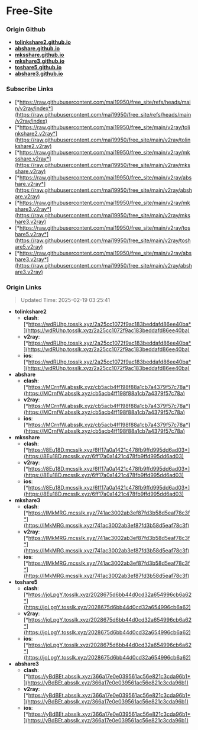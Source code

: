 # Free-Site

### Origin Github

- [**tolinkshare2.github.io**](https://github.com/tolinkshare2/tolinkshare2.github.io)
- [**abshare.github.io**](https://github.com/abshare/abshare.github.io)
- [**mksshare.github.io**](https://github.com/mksshare/mksshare.github.io)
- [**mkshare3.github.io**](https://github.com/mkshare3/mkshare3.github.io)
- [**toshare5.github.io**](https://github.com/toshare5/toshare5.github.io)
- [**abshare3.github.io**](https://github.com/abshare3/abshare3.github.io)

### Subscribe Links

- [*https://raw.githubusercontent.com/mai19950/free_site/refs/heads/main/v2ray/index*](https://raw.githubusercontent.com/mai19950/free_site/refs/heads/main/v2ray/index)
- [*https://raw.githubusercontent.com/mai19950/free_site/main/v2ray/tolinkshare2.v2ray*](https://raw.githubusercontent.com/mai19950/free_site/main/v2ray/tolinkshare2.v2ray)
- [*https://raw.githubusercontent.com/mai19950/free_site/main/v2ray/mksshare.v2ray*](https://raw.githubusercontent.com/mai19950/free_site/main/v2ray/mksshare.v2ray)
- [*https://raw.githubusercontent.com/mai19950/free_site/main/v2ray/abshare.v2ray*](https://raw.githubusercontent.com/mai19950/free_site/main/v2ray/abshare.v2ray)
- [*https://raw.githubusercontent.com/mai19950/free_site/main/v2ray/mkshare3.v2ray*](https://raw.githubusercontent.com/mai19950/free_site/main/v2ray/mkshare3.v2ray)
- [*https://raw.githubusercontent.com/mai19950/free_site/main/v2ray/toshare5.v2ray*](https://raw.githubusercontent.com/mai19950/free_site/main/v2ray/toshare5.v2ray)
- [*https://raw.githubusercontent.com/mai19950/free_site/main/v2ray/abshare3.v2ray*](https://raw.githubusercontent.com/mai19950/free_site/main/v2ray/abshare3.v2ray)

### Origin Links

> Updated Time: 2025-02-19 03:25:41

- **tolinkshare2**
  - **clash**: [*https://wdRUhp.tosslk.xyz/2a25cc1072f9ac183beddafd86ee40ba*](https://wdRUhp.tosslk.xyz/2a25cc1072f9ac183beddafd86ee40ba)
  - **v2ray**: [*https://wdRUhp.tosslk.xyz/2a25cc1072f9ac183beddafd86ee40ba*](https://wdRUhp.tosslk.xyz/2a25cc1072f9ac183beddafd86ee40ba)
  - **ios**: [*https://wdRUhp.tosslk.xyz/2a25cc1072f9ac183beddafd86ee40ba*](https://wdRUhp.tosslk.xyz/2a25cc1072f9ac183beddafd86ee40ba)
- **abshare**
  - **clash**: [*https://MCrnfW.absslk.xyz/cb5acb4ff198f88a1cb7a4379f57c78a*](https://MCrnfW.absslk.xyz/cb5acb4ff198f88a1cb7a4379f57c78a)
  - **v2ray**: [*https://MCrnfW.absslk.xyz/cb5acb4ff198f88a1cb7a4379f57c78a*](https://MCrnfW.absslk.xyz/cb5acb4ff198f88a1cb7a4379f57c78a)
  - **ios**: [*https://MCrnfW.absslk.xyz/cb5acb4ff198f88a1cb7a4379f57c78a*](https://MCrnfW.absslk.xyz/cb5acb4ff198f88a1cb7a4379f57c78a)
- **mksshare**
  - **clash**: [*https://8Eu18D.mcsslk.xyz/6ff17a0a1421c478fb9ffd995dd6ad03*](https://8Eu18D.mcsslk.xyz/6ff17a0a1421c478fb9ffd995dd6ad03)
  - **v2ray**: [*https://8Eu18D.mcsslk.xyz/6ff17a0a1421c478fb9ffd995dd6ad03*](https://8Eu18D.mcsslk.xyz/6ff17a0a1421c478fb9ffd995dd6ad03)
  - **ios**: [*https://8Eu18D.mcsslk.xyz/6ff17a0a1421c478fb9ffd995dd6ad03*](https://8Eu18D.mcsslk.xyz/6ff17a0a1421c478fb9ffd995dd6ad03)
- **mkshare3**
  - **clash**: [*https://IMkMRG.mcsslk.xyz/741ac3002ab3ef87fd3b58d5eaf78c3f*](https://IMkMRG.mcsslk.xyz/741ac3002ab3ef87fd3b58d5eaf78c3f)
  - **v2ray**: [*https://IMkMRG.mcsslk.xyz/741ac3002ab3ef87fd3b58d5eaf78c3f*](https://IMkMRG.mcsslk.xyz/741ac3002ab3ef87fd3b58d5eaf78c3f)
  - **ios**: [*https://IMkMRG.mcsslk.xyz/741ac3002ab3ef87fd3b58d5eaf78c3f*](https://IMkMRG.mcsslk.xyz/741ac3002ab3ef87fd3b58d5eaf78c3f)
- **toshare5**
  - **clash**: [*https://joLpgY.tosslk.xyz/2028675d6bb44d0cd32a654996cb6a62*](https://joLpgY.tosslk.xyz/2028675d6bb44d0cd32a654996cb6a62)
  - **v2ray**: [*https://joLpgY.tosslk.xyz/2028675d6bb44d0cd32a654996cb6a62*](https://joLpgY.tosslk.xyz/2028675d6bb44d0cd32a654996cb6a62)
  - **ios**: [*https://joLpgY.tosslk.xyz/2028675d6bb44d0cd32a654996cb6a62*](https://joLpgY.tosslk.xyz/2028675d6bb44d0cd32a654996cb6a62)
- **abshare3**
  - **clash**: [*https://yBdBEt.absslk.xyz/366a17e0e039561ac56e821c3cda96b1*](https://yBdBEt.absslk.xyz/366a17e0e039561ac56e821c3cda96b1)
  - **v2ray**: [*https://yBdBEt.absslk.xyz/366a17e0e039561ac56e821c3cda96b1*](https://yBdBEt.absslk.xyz/366a17e0e039561ac56e821c3cda96b1)
  - **ios**: [*https://yBdBEt.absslk.xyz/366a17e0e039561ac56e821c3cda96b1*](https://yBdBEt.absslk.xyz/366a17e0e039561ac56e821c3cda96b1)
